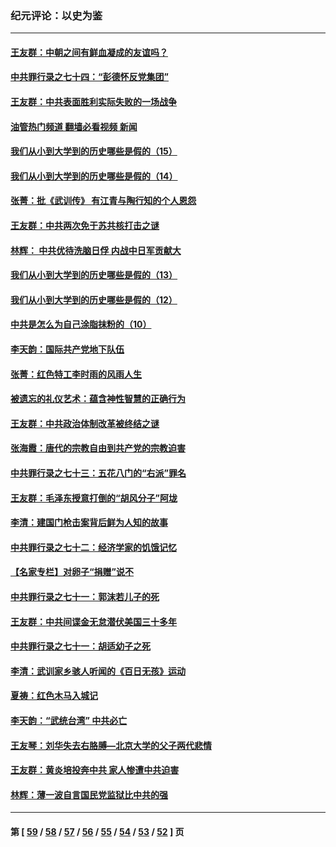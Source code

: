### 纪元评论：以史为鉴
---
#### [王友群：中朝之间有鲜血凝成的友谊吗？](../../pages/nsc1028/n13660401.md?03250330) 
#### [中共罪行录之七十四：“彭德怀反党集团”](../../pages/nsc1028/n13655741.md?03250330) 
#### [王友群：中共表面胜利实际失败的一场战争](../../pages/nsc1028/n13643934.md?03250330) 
#### [油管热门频道 翻墙必看视频 新闻](ok?03250330)
#### [我们从小到大学到的历史哪些是假的（15）](../../pages/nsc1028/n13632791.md?03250330) 
#### [我们从小到大学到的历史哪些是假的（14）](../../pages/nsc1028/n13630207.md?03250330) 
#### [张菁：批《武训传》 有江青与陶行知的个人恩怨](../../pages/nsc1028/n13629055.md?03250330) 
#### [王友群：中共两次免于苏共核打击之谜](../../pages/nsc1028/n13624529.md?03250330) 
#### [林辉： 中共优待洗脑日俘 内战中日军贡献大](../../pages/nsc1028/n13624644.md?03250330) 
#### [我们从小到大学到的历史哪些是假的（13）](../../pages/nsc1028/n13623863.md?03250330) 
#### [我们从小到大学到的历史哪些是假的（12）](../../pages/nsc1028/n13619491.md?03250330) 
#### [中共是怎么为自己涂脂抹粉的（10）](../../pages/nsc1028/n13615970.md?03250330) 
#### [李天韵：国际共产党地下队伍](../../pages/nsc1028/n13611808.md?03250330) 
#### [张菁：红色特工李时雨的风雨人生](../../pages/nsc1028/n13609187.md?03250330) 
#### [被遗忘的礼仪艺术：蕴含神性智慧的正确行为](../../pages/nsc1028/n13607119.md?03250330) 
#### [王友群：中共政治体制改革被终结之谜](../../pages/nsc1028/n13606004.md?03250330) 
#### [张海霞：唐代的宗教自由到共产党的宗教迫害](../../pages/nsc1028/n13604693.md?03250330) 
#### [中共罪行录之七十三：五花八门的“右派”罪名](../../pages/nsc1028/n13598550.md?03250330) 
#### [王友群：毛泽东授意打倒的“胡风分子”阿垅](../../pages/nsc1028/n13592541.md?03250330) 
#### [李清：建国门枪击案背后鲜为人知的故事](../../pages/nsc1028/n13589079.md?03250330) 
#### [中共罪行录之七十二：经济学家的饥饿记忆](../../pages/nsc1028/n13586930.md?03250330) 
#### [【名家专栏】对卵子“捐赠”说不](../../pages/nsc1028/n13581506.md?03250330) 
#### [中共罪行录之七十一：郭沫若儿子的死](../../pages/nsc1028/n13583779.md?03250330) 
#### [王友群：中共间谍金无怠潜伏美国三十多年](../../pages/nsc1028/n13574800.md?03250330) 
#### [中共罪行录之七十一：胡适幼子之死](../../pages/nsc1028/n13575380.md?03250330) 
#### [李清：武训家乡骇人听闻的《百日无孩》运动](../../pages/nsc1028/n13570011.md?03250330) 
#### [夏祷：红色木马入城记](../../pages/nsc1028/n13566468.md?03250330) 
#### [李天韵：“武统台湾” 中共必亡](../../pages/nsc1028/n13531538.md?03250330) 
#### [王友琴：刘华失去右胳膊—北京大学的父子两代悲情](../../pages/nsc1028/n13559130.md?03250330) 
#### [王友群：黄炎培投奔中共 家人惨遭中共迫害](../../pages/nsc1028/n13556189.md?03250330) 
#### [林辉：薄一波自言国民党监狱比中共的强](../../pages/nsc1028/n13555827.md?03250330) 

---
#### 第 [ [59](./59.md?03250330) / [58](./58.md?03250330) / [57](./57.md?03250330) / [56](./56.md?03250330) / [55](./55.md?03250330) / [54](./54.md?03250330) / [53](./53.md?03250330) / [52](./52.md?03250330) ] 页
